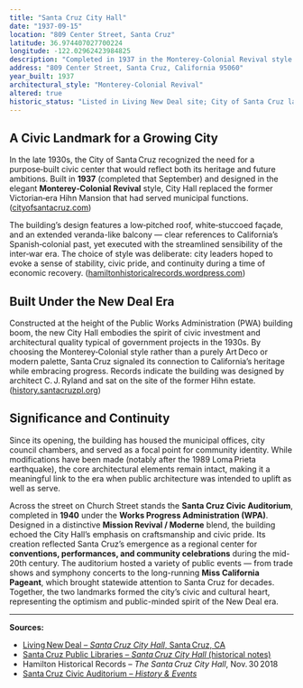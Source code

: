 ```yaml
---
title: "Santa Cruz City Hall"
date: "1937-09-15"
location: "809 Center Street, Santa Cruz"
latitude: 36.974407027700224
longitude: -122.02962423984825
description: "Completed in 1937 in the Monterey‑Colonial Revival style as a Public Works Administration project, Santa Cruz City Hall marked the city’s civic maturation and commitment to public architecture."
address: "809 Center Street, Santa Cruz, California 95060"
year_built: 1937
architectural_style: "Monterey‑Colonial Revival"
altered: true
historic_status: "Listed in Living New Deal site; City of Santa Cruz landmark"
---
```


## A Civic Landmark for a Growing City

In the late 1930s, the City of Santa Cruz recognized the need for a purpose‑built civic center that would reflect both its heritage and future ambitions. Built in **1937** (completed that September) and designed in the elegant **Monterey‑Colonial Revival** style, City Hall replaced the former Victorian‑era Hihn Mansion that had served municipal functions. ([cityofsantacruz.com](https://www.cityofsantacruz.com/government/city-departments/parks-recreation/parks-beaches-open-spaces/parks/city-hall-gardens))

The building’s design features a low‑pitched roof, white‑stuccoed façade, and an extended veranda-like balcony — clear references to California’s Spanish‑colonial past, yet executed with the streamlined sensibility of the inter‑war era. The choice of style was deliberate: city leaders hoped to evoke a sense of stability, civic pride, and continuity during a time of economic recovery. ([hamiltonhistoricalrecords.wordpress.com](https://hamiltonhistoricalrecords.wordpress.com/2018/11/30/the-santa-cruz-city-hall/))

## Built Under the New Deal Era

Constructed at the height of the Public Works Administration (PWA) building boom, the new City Hall embodies the spirit of civic investment and architectural quality typical of government projects in the 1930s. By choosing the Monterey‑Colonial style rather than a purely Art Deco or modern palette, Santa Cruz signaled its connection to California’s heritage while embracing progress. Records indicate the building was designed by architect C. J. Ryland and sat on the site of the former Hihn estate. ([history.santacruzpl.org](https://history.santacruzpl.org/omeka/items/show/9457))

## Significance and Continuity

Since its opening, the building has housed the municipal offices, city council chambers, and served as a focal point for community identity. While modifications have been made (notably after the 1989 Loma Prieta earthquake), the core architectural elements remain intact, making it a meaningful link to the era when public architecture was intended to uplift as well as serve.

Across the street on Church Street stands the **Santa Cruz Civic Auditorium**, completed in **1940** under the **Works Progress Administration (WPA)**. Designed in a distinctive **Mission Revival / Moderne** blend, the building echoed the City Hall’s emphasis on craftsmanship and civic pride. Its creation reflected Santa Cruz’s emergence as a regional center for **conventions, performances, and community celebrations** during the mid-20th century. The auditorium hosted a variety of public events — from trade shows and symphony concerts to the long-running **Miss California Pageant**, which brought statewide attention to Santa Cruz for decades. Together, the two landmarks formed the city’s civic and cultural heart, representing the optimism and public-minded spirit of the New Deal era.

---

**Sources:**  
- [Living New Deal – *Santa Cruz City Hall*, Santa Cruz, CA](https://livingnewdeal.org/sites/santa-cruz-city-hall-santa-cruz-ca/)  
- [Santa Cruz Public Libraries – *Santa Cruz City Hall* (historical notes)](https://history.santacruzpl.org/omeka/items/show/9457)  
- Hamilton Historical Records – *The Santa Cruz City Hall*, Nov. 30 2018  
- [Santa Cruz Civic Auditorium – *History & Events*](https://en.wikipedia.org/wiki/Santa_Cruz_Civic_Auditorium)  
